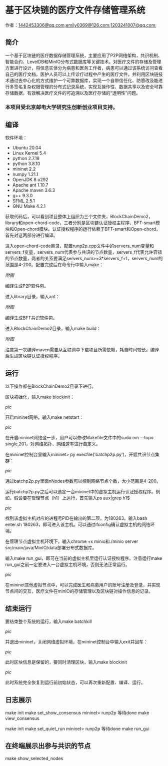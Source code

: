 # 基于区块链的医疗文件存储管理系统
作者：1442453306@qq.com;emily0369@126.com;1203241007@qq.com;

## 简介

一个基于区块链的医疗数据存储管理系统，主要应用了P2P网络架构，共识机制、智能合约、LevelDB和MinIO分布式数据库等关键技术。对医疗文件的存储及管理方案进行设计，将信息实体分为病患和医务工作者，病患可以通过该系统访问查看自己的医疗文档，医护人员可以上传诊疗过程中产生的医疗文件。并利用区块链技术通过去中心化的方式维护一个可靠数据库，实现一个自带信任化、防篡改及能进行多签名复杂权限管理的分布式记录系统，实现互操作性、数据共享以及安全可靠存储数据，有效解决医疗文件的可追溯以及医疗存储的“透明性”问题。

### 本项目受北京邮电大学研究生创新创业项目支持。

## 编译

软件环境：
* Ubuntu 20.04
* Linux Kernel 5.4
* python 2.7.18
* python 3.8.10
* mininet 2.2
* numpy 1.21.1
* OpenJDK 8 u292
* Apache ant 1.10.7
* Apache maven 3.6.3
* g++ 9.3.0
* SFML 2.5.1
* GNU Make 4.2.1

获取代码后，可以看到项目整体上组织为三个文件夹，BlockChainDemo2，library和open-chord-code，三者分别是区块链认证授权主程序、BFT-smart模块和Open-chord模块。认证授权程序的运行依赖于BFT-smart和Open-chord，首先对这两部分进行编译。

进入open-chord-code目录，配置runp2p.cpp文件中的servers_num变量和servers_f变量，servers_num代表参与共识的节点数量，servers_f代表允许容错的节点数量，两者的关系要满足servers_num>=3*servers_f+1，servers_num的范围是4-200。配置完成后在命令行中输入make：

*附图*

编译生成P2P软件包。

进入library目录，输入ant：

*附图*

编译生成BFT共识软件包。

进入BlockChainDemo2目录，输入make build：

*附图*

注意第一次编译maven需要从互联网中下载项目所需依赖，耗费时间较长。编译后生成区块链认证授权程序。

## 运行

以下操作都在BlockChainDemo2目录下进行。

区块初始化，输入make blockinit：

*pic*

开启mininet网络，输入make netstart：

*pic*

在开启mininet网络这一步，用户可以修改Makefile文件中的sudo mn --topo single,201，对网络拓扑、网络速率进行自定义。

在mininet控制台里输入mininet> py execfile('batchp2p.py')，开启共识节点集群：

*pic*

通过batchp2p.py里面nNodes参数可以控制网络节点个数，大小范围是4-200。

运行batchp2p.py之后可以选定一台mininet中的虚拟主机运行认证授权程序。例如，假设要在管理节点（h1）上运行，首先输入ps aux|grep h1$

*pic*

找到该虚拟主机对应的进程号PID在输出的第二项，为180263。输入bash enter.sh 180263，即可进入该主机。可以通过ifconfig确认虚拟主机的网络环境。

在管理节点虚拟主机环境下，输入chrome +x minio和./minio server src/main/java/MinIO/data部署分布式数据库。

输入make run_gui，即可在当前的虚拟主机里运行认证授权程序。注意运行make run_gui之前一定要进入一台虚拟主机环境，否则无法正常运行。

*pic*

在mininet其他虚拟节点中，可以完成医生和病患用户的账号注册及登录，并实现节点间的交互，医疗文件在minIO的存储管理以及区块链对操作信息的记录。

## 结束运行

要结束整个系统的运行，输入make batchkill

*pic*

并退出mininet，关闭网络虚拟环境，在mininet控制台中输入exit并回车：

*pic*

此时区块信息是保留的，要同时清理区块，输入make blockinit

*pic*

此时系统完全恢复到运行前初始状态，可以再次重新配置、编译、运行。


## 日志展示

make init
make set_show_consensus
mininet> runp2p
等待done
make view_consensus

make init
make set_quiet_run
mininet> runp2p
等待done
make run_gui

## 在终端展示出参与共识的节点

make show_selected_nodes
